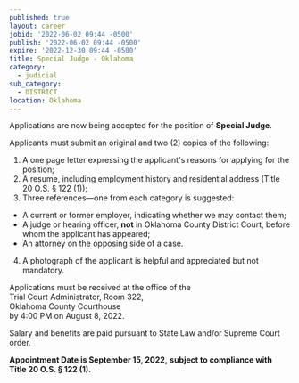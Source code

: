 ```yaml
---
published: true
layout: career
jobid: '2022-06-02 09:44 -0500'
publish: '2022-06-02 09:44 -0500'
expire: '2022-12-30 09:44 -0500'
title: Special Judge - Oklahoma
category:
  - judicial
sub_category:
  - DISTRICT
location: Oklahoma
---
```

Applications are now being accepted for the position of **Special Judge**. 

Applicants must submit an original and two (2) copies of the following:

1.	A one page letter expressing the applicant's reasons for applying for the position;
2.	A resume, including employment history and residential address (Title 20 O.S. § 122 (1));
3.	Three references—one from each category is suggested: 
  -	A current or former employer, indicating whether we may contact them;
  - A judge or hearing officer, **not** in Oklahoma County District Court, before whom the applicant has appeared;
  - An attorney on the opposing side of a case.
4.	A photograph of the applicant is helpful and appreciated but not mandatory. 

Applications must be received at the office of the   
Trial Court Administrator, Room 322,   
Oklahoma County Courthouse   
by 4:00 PM on August 8, 2022.

Salary and benefits are paid pursuant to State Law and/or Supreme Court order.

**Appointment Date is September 15, 2022,**
**subject to compliance with Title 20 O.S. § 122 (1).**

